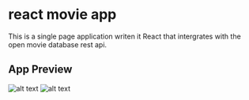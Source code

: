 # react movie app

This is a single page application writen it React that intergrates with the open movie database rest api. 

## App Preview

![alt text](https://github.com/anthonydelgado/react-app-omdb/raw/master/screenshots/search.png "search")
![alt text](https://github.com/anthonydelgado/react-app-omdb/raw/master/screenshots/results.png "search")
 
 
